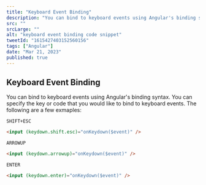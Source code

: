 ```yaml
---
title: "Keyboard Event Binding"
description: "You can bind to keyboard events using Angular's binding syntax."
src: ""
srcLarge: ""
alt: "keyboard event binding code snippet"
tweetId: "1615427403152560156"
tags: ["Angular"]
date: "Mar 21, 2023"
published: true
---
```


## Keyboard Event Binding

You can bind to keyboard events using Angular's binding syntax. You can specify the key or code that you would like to bind to keyboard events. The following are a few exmaples:

`SHIFT+ESC`

```html
<input (keydown.shift.esc)="onKeydown($event)" />
```

`ARROWUP`

```html
<input (keydown.arrowup)="onKeydown($event)" />
```

`ENTER`

```html
<input (keydown.enter)="onKeydown($event)" />
```
